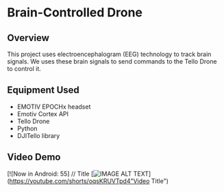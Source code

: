 # Brain-Controlled Drone
## Overview
This project uses electroencephalogram (EEG) technology to track brain signals. We uses these brain signals to send commands to the Tello Drone to control it.

## Equipment Used
* EMOTIV EPOCHx headset
* Emotiv Cortex API
* Tello Drone
* Python
* DJITello library

## Video Demo

[![Now in Android: 55]          // Title
[![IMAGE ALT TEXT](http://img.youtube.com/vi/YOUTUBE_VIDEO_ID_HERE/0.jpg)](https://youtube.com/shorts/oqsKRUVTpd4"Video Title")

